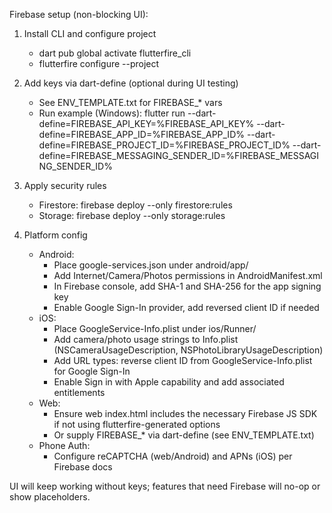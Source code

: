 Firebase setup (non-blocking UI):

1) Install CLI and configure project
   - dart pub global activate flutterfire_cli
   - flutterfire configure --project <gcp-project-id>

2) Add keys via dart-define (optional during UI testing)
   - See ENV_TEMPLATE.txt for FIREBASE_* vars
   - Run example (Windows):
     flutter run --dart-define=FIREBASE_API_KEY=%FIREBASE_API_KEY% --dart-define=FIREBASE_APP_ID=%FIREBASE_APP_ID% --dart-define=FIREBASE_PROJECT_ID=%FIREBASE_PROJECT_ID% --dart-define=FIREBASE_MESSAGING_SENDER_ID=%FIREBASE_MESSAGING_SENDER_ID%

3) Apply security rules
   - Firestore: firebase deploy --only firestore:rules
   - Storage:   firebase deploy --only storage:rules

4) Platform config
   - Android:
     * Place google-services.json under android/app/
     * Add Internet/Camera/Photos permissions in AndroidManifest.xml
     * In Firebase console, add SHA-1 and SHA-256 for the app signing key
     * Enable Google Sign-In provider, add reversed client ID if needed
   - iOS:
     * Place GoogleService-Info.plist under ios/Runner/
     * Add camera/photo usage strings to Info.plist (NSCameraUsageDescription, NSPhotoLibraryUsageDescription)
     * Add URL types: reverse client ID from GoogleService-Info.plist for Google Sign-In
     * Enable Sign in with Apple capability and add associated entitlements
   - Web:
     * Ensure web index.html includes the necessary Firebase JS SDK if not using flutterfire-generated options
     * Or supply FIREBASE_* via dart-define (see ENV_TEMPLATE.txt)
   - Phone Auth:
     * Configure reCAPTCHA (web/Android) and APNs (iOS) per Firebase docs

UI will keep working without keys; features that need Firebase will no-op or show placeholders.

